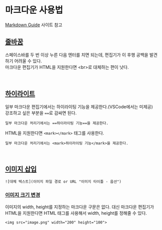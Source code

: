 # 마크다운 사용법
[Markdown Guide](https://www.markdownguide.org/) 사이트 참고

## [줄바꿈](https://www.markdownguide.org/basic-syntax/#line-breaks)
스페이스바를 두 번 이상 누른 다음 엔터를 치면 되는데, 편집기가 이 후행 공백을 발견하기 어려울 수 있다.  
마크다운 편집기가 HTML을 지원한다면 \<br>로 대체하는 편이 낫다.

<br>

## [하이라이트](https://www.markdownguide.org/extended-syntax/#highlight)
일부 마크다운 편집기에서는 하이라이팅 기능을 제공한다.(VSCode에서는 미제공)<br>
강조하고 싶은 부분을 `==`로 감싸면 된다.<br>
```
일부 마크다운 처리기에서는 ==하이라이팅 기능==을 제공한다.
```

HTML을 지원한다면 `<mark></mark>` 태그를 사용한다.
```
일부 마크다운 처리기에서는 <mark>하이라이팅 기능</mark>을 제공한다.
```

<br>

## [이미지 삽입](https://www.markdownguide.org/basic-syntax/#images-1)
```
![대체 텍스트](이미지 파일 경로 or URL "이미지 타이틀 - 옵션")
```

### [이미지 크기 변경](https://www.markdownguide.org/hacks/#image-size)
이미지의 width, height를 지정하는 마크다운 구문은 없다. 대신 마크다운 편집기가 HTML을 지원한다면 HTML 태그를 사용해서 width, height를 정해줄 수 있다.
```
<img src="image.png" width="200" height="100">
```


